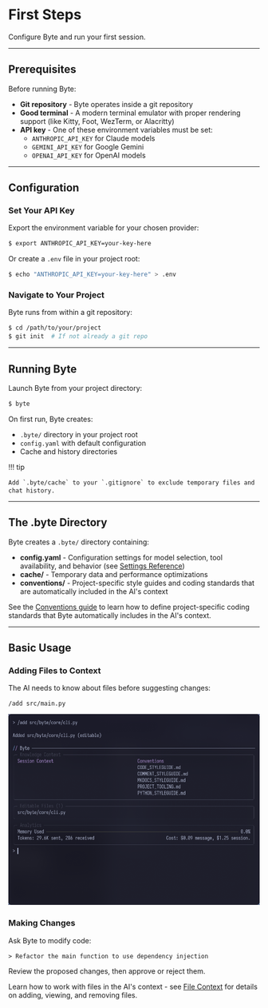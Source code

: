 # First Steps

Configure Byte and run your first session.

---

## Prerequisites

Before running Byte:

- **Git repository** - Byte operates inside a git repository
- **Good terminal** - A modern terminal emulator with proper rendering support (like Kitty, Foot, WezTerm, or Alacritty)
- **API key** - One of these environment variables must be set:
  - `ANTHROPIC_API_KEY` for Claude models
  - `GEMINI_API_KEY` for Google Gemini
  - `OPENAI_API_KEY` for OpenAI models

---

## Configuration

### Set Your API Key

Export the environment variable for your chosen provider:

```bash
$ export ANTHROPIC_API_KEY=your-key-here
```

Or create a `.env` file in your project root:

```bash
$ echo "ANTHROPIC_API_KEY=your-key-here" > .env
```

### Navigate to Your Project

Byte runs from within a git repository:

```bash
$ cd /path/to/your/project
$ git init  # If not already a git repo
```

---

## Running Byte

Launch Byte from your project directory:

```bash
$ byte
```

On first run, Byte creates:

- `.byte/` directory in your project root
- `config.yaml` with default configuration
- Cache and history directories

!!! tip

    Add `.byte/cache` to your `.gitignore` to exclude temporary files and chat history.

---

## The .byte Directory

Byte creates a `.byte/` directory containing:

- **config.yaml** - Configuration settings for model selection, tool availability, and behavior (see [Settings Reference](../reference/settings.md))
- **cache/** - Temporary data and performance optimizations
- **conventions/** - Project-specific style guides and coding standards that are automatically included in the AI's context

See the [Conventions guide](../concepts/conventions.md) to learn how to define project-specific coding standards that Byte automatically includes in the AI's context.

---

## Basic Usage

### Adding Files to Context

The AI needs to know about files before suggesting changes:

```
/add src/main.py
```

![Adding a file to context](../images/file-add.png)

### Making Changes

Ask Byte to modify code:

```
> Refactor the main function to use dependency injection
```

Review the proposed changes, then approve or reject them.

Learn how to work with files in the AI's context - see [File Context](../concepts/file-context.md) for details on adding, viewing, and removing files.
